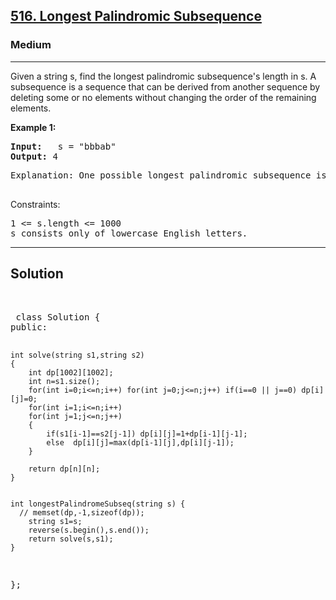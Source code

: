 
<h2><a href="https://leetcode.com/problems/longest-palindromic-subsequence/description/">516. Longest Palindromic Subsequence</a></h2>
<h3>Medium</h3>
<hr>
<div><p>
Given a string s, find the longest palindromic subsequence's length in s.
A subsequence is a sequence that can be derived from another sequence by deleting some or no elements without changing the order of the remaining elements.
</p>


<p><strong>Example 1:</strong></p>
<pre><strong>Input:</strong>   s = "bbbab"
<strong>Output:</strong> 4
</pre>
<pre>
Explanation: One possible longest palindromic subsequence is "bbbb".
  </pre>
  

Constraints:
<pre>
1 <= s.length <= 1000
s consists only of lowercase English letters.
</pre>
<hr>
 <h2><strong><b>Solution</b></strong></h2>
 <br>
 <pre>
 class Solution {
public:
    
    int solve(string s1,string s2)
    {
        int dp[1002][1002];
        int n=s1.size();
        for(int i=0;i<=n;i++) for(int j=0;j<=n;j++) if(i==0 || j==0) dp[i][j]=0;
        for(int i=1;i<=n;i++) 
        for(int j=1;j<=n;j++) 
        {
            if(s1[i-1]==s2[j-1]) dp[i][j]=1+dp[i-1][j-1];
            else  dp[i][j]=max(dp[i-1][j],dp[i][j-1]);
        }
        
        return dp[n][n];
    }
    
    
    int longestPalindromeSubseq(string s) {
      // memset(dp,-1,sizeof(dp));
        string s1=s;
        reverse(s.begin(),s.end());
        return solve(s,s1);
    }
};
 </pre>

